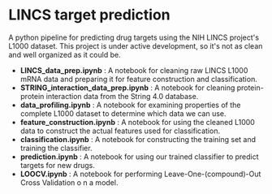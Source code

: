 # LINCS target prediction

A python pipeline for predicting drug targets using the NIH LINCS project's L1000 dataset. This project is under active development, so it's not as clean and well organized as it could be. 

- **LINCS_data_prep.ipynb** : A notebook for cleaning raw LINCS L1000 mRNA data and preparing it for feature construction and classification.
- **STRING_interaction_data_prep.ipynb** : A notebook for cleaning protein-protein interaction data from the String 4.0 database.
- **data_profiling.ipynb** : A notebook for examining properties of the complete L1000 dataset to determine which data we can use.
- **feature_construction.ipynb** : A notebook for using the cleaned L1000 data to construct the actual features used for classification.
- **classification.ipynb** : A notebook for constructing the training set and training the classifier.
- **prediction.ipynb** : A notebook for using our trained classifier to predict targets for new drugs.
- **LOOCV.ipynb** : A notebook for performing Leave-One-(compound)-Out Cross Validation o n a model.
